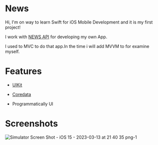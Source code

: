 # News

Hi, I'm on way to learn Swift for iOS Mobile Development and it is my first project!

I work with <a href="https://newsapi.org" target="_blank">NEWS API</a> for developing my own App.

I used to MVC to do that app.In the time i will add MVVM to for examine myself.


# Features

* <a href="https://developer.apple.com/documentation/uikit" target="_blank">UIKit</a>

* <a href="https://developer.apple.com/documentation/coredata" target="_blank">Coredata</a>

* Programmatically UI

# Screenshots

![Simulator Screen Shot - iOS 15 - 2023-03-13 at 21 40 35 png-1](https://user-images.githubusercontent.com/68336626/226195849-dd47720d-93e7-46d0-8b92-7cd55f2436fa.png)
